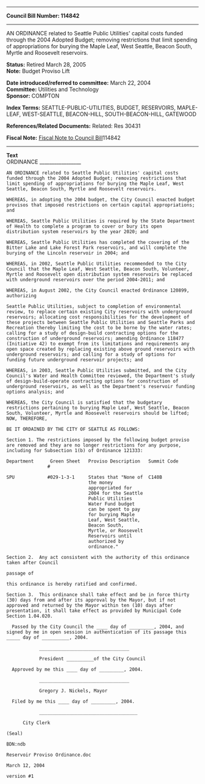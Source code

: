 * * * * *  
  
**Council Bill Number: [](#h0)[](#h2)114842**  
  
* * * * *  
  
AN ORDINANCE related to Seattle Public Utilities' capital costs funded through the 2004 Adopted Budget; removing restrictions that limit spending of appropriations for burying the Maple Leaf, West Seattle, Beacon South, Myrtle and Roosevelt reservoirs.  
  
**Status:** Retired March 28, 2005   
**Note:** Budget Proviso Lift  
  
  
**Date introduced/referred to committee:** March 22, 2004   
**Committee:** Utilities and Technology   
**Sponsor:** COMPTON   
  
**Index Terms:** SEATTLE-PUBLIC-UTILITIES, BUDGET, RESERVOIRS, MAPLE-LEAF, WEST-SEATTLE, BEACON-HILL, SOUTH-BEACON-HILL, GATEWOOD  
  
**References/Related Documents:** Related: Res 30431  
  
**Fiscal Note:** [Fiscal Note to Council Bill](http://clerk.seattle.gov/~public/fnote/114842.htm)[](#h1)[](#h3)114842  
  
* * * * *  
  
**Text**  
    ORDINANCE _________________  
  
    AN ORDINANCE related to Seattle Public Utilities' capital costs  
    funded through the 2004 Adopted Budget; removing restrictions that  
    limit spending of appropriations for burying the Maple Leaf, West  
    Seattle, Beacon South, Myrtle and Roosevelt reservoirs.  
  
    WHEREAS, in adopting the 2004 budget, the City Council enacted budget  
    provisos that imposed restrictions on certain capital appropriations;  
    and  
  
    WHEREAS, Seattle Public Utilities is required by the State Department  
    of Health to complete a program to cover or bury its open  
    distribution system reservoirs by the year 2020; and  
  
    WHEREAS, Seattle Public Utilities has completed the covering of the  
    Bitter Lake and Lake Forest Park reservoirs, and will complete the  
    burying of the Lincoln reservoir in 2004; and  
  
    WHEREAS, in 2002, Seattle Public Utilities recommended to the City  
    Council that the Maple Leaf, West Seattle, Beacon South, Volunteer,  
    Myrtle and Roosevelt open distribution system reservoirs be replaced  
    with underground reservoirs over the period 2004-2011; and  
  
    WHEREAS, in August 2002, the City Council enacted Ordinance 120899,  
    authorizing  
  
    Seattle Public Utilities, subject to completion of environmental  
    review, to replace certain existing City reservoirs with underground  
    reservoirs; allocating cost responsibilities for the development of  
    these projects between Seattle Public Utilities and Seattle Parks and  
    Recreation thereby limiting the cost to be borne by the water rates;  
    calling for a study of design-build contracting options for the  
    construction of underground reservoirs; amending Ordinance 118477  
    (Initiative 42) to exempt from its limitations and requirements any  
    open space created by replacing existing above ground reservoirs with  
    underground reservoirs; and calling for a study of options for  
    funding future underground reservoir projects; and  
  
    WHEREAS, in 2003, Seattle Public Utilities submitted, and the City  
    Council's Water and Health Committee reviewed, the Department's study  
    of design-build-operate contracting options for construction of  
    underground reservoirs, as well as the Department's reservoir funding  
    options analysis; and  
  
    WHEREAS, the City Council is satisfied that the budgetary  
    restrictions pertaining to burying Maple Leaf, West Seattle, Beacon  
    South, Volunteer, Myrtle and Roosevelt reservoirs should be lifted;  
    NOW, THEREFORE,  
  
    BE IT ORDAINED BY THE CITY OF SEATTLE AS FOLLOWS:  
  
    Section 1. The restrictions imposed by the following budget proviso  
    are removed and they are no longer restrictions for any purpose,  
    including for Subsection 1(b) of Ordinance 121333:  
  
    Department      Green Sheet   Proviso Description   Summit Code  
                   #  
  
    SPU            #029-1-3-1     States that "None of  C140B  
                                  the money  
                                  appropriated for  
                                  2004 for the Seattle  
                                  Public Utilities  
                                  Water Fund budget  
                                  can be spent to pay  
                                  for burying Maple  
                                  Leaf, West Seattle,  
                                  Beacon South,  
                                  Myrtle, or Roosevelt  
                                  Reservoirs until  
                                  authorized by  
                                  ordinance."  
  
    Section 2.  Any act consistent with the authority of this ordinance  
    taken after Council  
  
    passage of  
  
    this ordinance is hereby ratified and confirmed.  
  
    Section 3.  This ordinance shall take effect and be in force thirty  
    (30) days from and after its approval by the Mayor, but if not  
    approved and returned by the Mayor within ten (10) days after  
    presentation, it shall take effect as provided by Municipal Code  
    Section 1.04.020.  
  
      Passed by the City Council the ____ day of _________, 2004, and  
    signed by me in open session in authentication of its passage this  
    _____ day of __________, 2004.  
  
                _________________________________  
  
                President __________of the City Council  
  
      Approved by me this ____ day of _________, 2004.  
  
                _________________________________  
  
                Gregory J. Nickels, Mayor  
  
      Filed by me this ____ day of _________, 2004.  
  
                ____________________________________  
  
          City Clerk  
  
    (Seal)  
  
    BDN:ndb  
  
    Reservoir Proviso Ordinance.doc  
  
    March 12, 2004  
  
    version #1  
